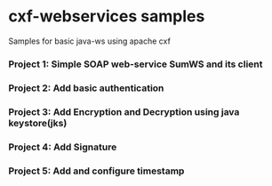 # cxf-webservices samples
Samples for basic java-ws using apache cxf
### Project 1: Simple SOAP web-service SumWS and its client
### Project 2: Add basic authentication
### Project 3: Add Encryption and Decryption using java keystore(jks)
### Project 4: Add Signature
### Project 5: Add and configure timestamp
